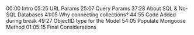 00:00 Intro
05:25 URL Params
25:07 Query Params
37:28 About SQL & No-SQL Databases
41:05 Why connecting collections?
44:55 Code Added during break
49:27 ObjectID type for the Model
54:05 Populate Mongoose Method
01:05:15 Final Considerations
